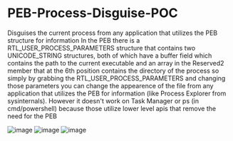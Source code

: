 # PEB-Process-Disguise-POC
Disguises the current process from any application that utilizes the PEB structure for information
In the PEB there is a RTL_USER_PROCESS_PARAMETERS structure that contains two UNICODE_STRING structures, both of which have a buffer field which contains the path to the current executable and an array in the Reserved2 member that at the 6th position contains the directory of the process so simply by grabbing the RTL_USER_PROCESS_PARAMETERS and changing those parameters you can change the appearence of the file from any application that utilizes the PEB for information (like Process Explorer from sysinternals). However it doesn't work on Task Manager or ps (in cmd/powershell) because those utilize lower level apis that remove the need for the PEB

![image](https://github.com/Eap2468/PEB-Process-Disguise-POC/assets/68890963/27724534-18b3-456c-a80e-9ab9a9ed0f79)
![image](https://github.com/Eap2468/PEB-Process-Disguise-POC/assets/68890963/0da07a47-cf51-4116-bcbc-d0a875d42248)
![image](https://github.com/Eap2468/PEB-Process-Disguise-POC/assets/68890963/968d2e36-ac3e-4d22-8c71-6c81f6478ea7)

